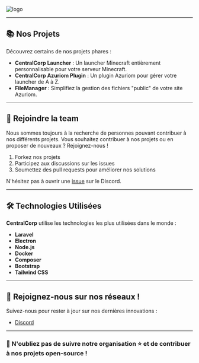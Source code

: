 ![logo](https://centralcorp.github.io/assets/img/logo.png)

---

## 📚 Nos Projets

Découvrez certains de nos projets phares :

- **CentralCorp Launcher** : Un launcher Minecraft entièrement personnalisable pour votre serveur Minecraft.
- **CentralCorp Azuriom Plugin** : Un plugin Azuriom pour gérer votre launcher de A à Z.
- **FileManager** : Simplifiez la gestion des fichiers "public" de votre site Azuriom.

---

## 🤝 Rejoindre la team

Nous sommes toujours à la recherche de personnes pouvant contribuer à nos différents projets. Vous souhaitez contribuer à nos projets ou en proposer de nouveaux ? Rejoignez-nous !

1. Forkez nos projets
2. Participez aux discussions sur les issues
3. Soumettez des pull requests pour améliorer nos solutions

N'hésitez pas à ouvrir une [issue](https://discord.gg/VCmNXHvf77) sur le Discord.

---

## 🛠️ Technologies Utilisées

**CentralCorp** utilise les technologies les plus utilisées dans le monde  :

- **Laravel**
- **Electron**
- **Node.js**
- **Docker**
- **Composer**
- **Bootstrap**
-  **Tailwind CSS**

---

## 🌟 Rejoignez-nous sur nos réseaux !

Suivez-nous pour rester à jour sur nos dernières innovations :

- [Discord](https://discord.gg/VCmNXHvf77)

---

### 🌟 N'oubliez pas de suivre notre organisation ⭐ et de contribuer à nos projets open-source !
